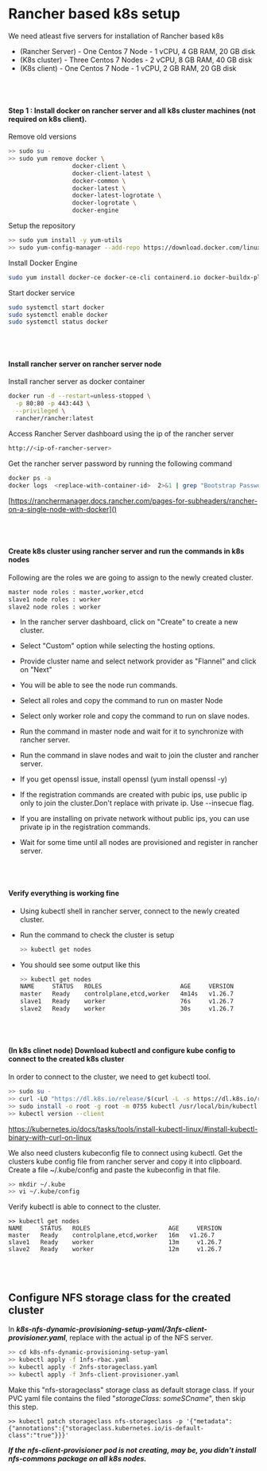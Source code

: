 # Rancher based k8s setup

We need atleast five servers for installation of Rancher based k8s

- (Rancher Server) - One   Centos 7 Node - 1 vCPU, 4 GB RAM, 20 GB disk
- (K8s cluster) - Three Centos 7 Nodes - 2 vCPU, 8 GB RAM, 40 GB disk
- (K8s client) - One Centos 7 Node - 1 vCPU, 2 GB RAM, 20 GB disk

<br/><br/>

#### Step 1 : Install docker on rancher server and all k8s cluster machines (not required on k8s client).

Remove old versions

```sh
>> sudo su -
>> sudo yum remove docker \
                  docker-client \
                  docker-client-latest \
                  docker-common \
                  docker-latest \
                  docker-latest-logrotate \
                  docker-logrotate \
                  docker-engine
```

Setup the repository

```sh
>> sudo yum install -y yum-utils
>> sudo yum-config-manager --add-repo https://download.docker.com/linux/centos/docker-ce.repo
```

Install Docker Engine

```sh
sudo yum install docker-ce docker-ce-cli containerd.io docker-buildx-plugin docker-compose-plugin
```

Start docker service

```sh
sudo systemctl start docker
sudo systemctl enable docker
sudo systemctl status docker
```

<br/><br/>

#### Install rancher server on rancher server node

Install rancher server as docker container

```sh
docker run -d --restart=unless-stopped \
  -p 80:80 -p 443:443 \
  --privileged \
  rancher/rancher:latest
```

Access Rancher Server dashboard using the ip of the rancher server

```sh
http://<ip-of-rancher-server>
```

Get the rancher server password by running the following command

```sh
docker ps -a
docker logs  <replace-with-container-id>  2>&1 | grep "Bootstrap Password:"
```

[https://ranchermanager.docs.rancher.com/pages-for-subheaders/rancher-on-a-single-node-with-docker]()

<br/><br/>

#### Create k8s cluster using rancher server and run the commands in k8s nodes

Following are the roles we are going to assign to the newly created cluster.

```sh
master node roles : master,worker,etcd
slave1 node roles : worker
slave2 node roles : worker
```

- In the rancher server dashboard, click on "Create" to create a new cluster.

- Select "Custom" option while selecting the hosting options.

- Provide cluster name and select network provider as "Flannel" and click on "Next"

- You will be able to see the node run commands. 

- Select all roles and copy the command to run on master Node

- Select only worker role and copy the command to run on slave nodes.

- Run the command in master node and wait for it to synchronize with rancher server.

- Run the command in slave nodes and wait to join the cluster and rancher server.

- If you get openssl issue, install openssl (yum install openssl -y)

- If the registration commands are created with pubic ips, use public ip only to join the cluster.Don't replace with private ip. Use --insecue flag.

- If you are installing on private network without public ips, you can use private ip in the registration commands.

- Wait for some time until all nodes are provisioned and register in rancher server.

<br/><br/>

#### Verify everything is working fine

- Using kubectl shell in rancher server, connect to the newly created cluster.
- Run the command to check the cluster is setup
  
  ```sh
  >> kubectl get nodes
  ```
- You should see some output like this
  
  ```sh
  >> kubectl get nodes
  NAME     STATUS   ROLES                      AGE     VERSION
  master   Ready    controlplane,etcd,worker   4m14s   v1.26.7
  slave1   Ready    worker                     76s     v1.26.7
  slave2   Ready    worker                     30s     v1.26.7
  ```

<br/><br/>

#### (In k8s clinet node) Download kubectl and configure kube config to connect to the created k8s cluster

In order to connect to the cluster, we need to get kubectl tool.

```sh
>> sudo su -
>> curl -LO "https://dl.k8s.io/release/$(curl -L -s https://dl.k8s.io/release/stable.txt)/bin/linux/amd64/kubectl"
>> sudo install -o root -g root -m 0755 kubectl /usr/local/bin/kubectl
>> kubectl version --client
```

https://kubernetes.io/docs/tasks/tools/install-kubectl-linux/#install-kubectl-binary-with-curl-on-linux

We also need clusters kubeconfig file to connect using kubectl. Get the clusters kube config file from rancher server and copy it into clipboard. Create a file ~/.kube/config and paste the kubeconfig in that file.

```sh
>> mkdir ~/.kube
>> vi ~/.kube/config 
```

Verify kubectl is able to connect to the cluster.

```
>> kubectl get nodes
NAME     STATUS   ROLES                      AGE     VERSION
master   Ready    controlplane,etcd,worker   16m   v1.26.7
slave1   Ready    worker                     13m     v1.26.7
slave2   Ready    worker                     12m     v1.26.7
```

<br/><br/>

## Configure NFS storage class for the created cluster

In ***k8s-nfs-dynamic-provisioning-setup-yaml/3nfs-client-provisioner.yaml***, replace with the actual ip of the NFS server.

```sh
>> cd k8s-nfs-dynamic-provisioning-setup-yaml
>> kubectl apply -f 1nfs-rbac.yaml
>> kubectl apply -f 2nfs-storageclass.yaml
>> kubectl apply -f 3nfs-client-provisioner.yaml
```

Make this "nfs-storageclass" storage class as default storage class. If your PVC yaml file contains the filed "*storageClass: someSCname*", then skip this step.

```shell
>> kubectl patch storageclass nfs-storageclass -p '{"metadata": {"annotations":{"storageclass.kubernetes.io/is-default-class":"true"}}}'
```


***If the nfs-client-provisioner pod is not creating, may be, you didn't install nfs-commons package on all k8s nodes.***
